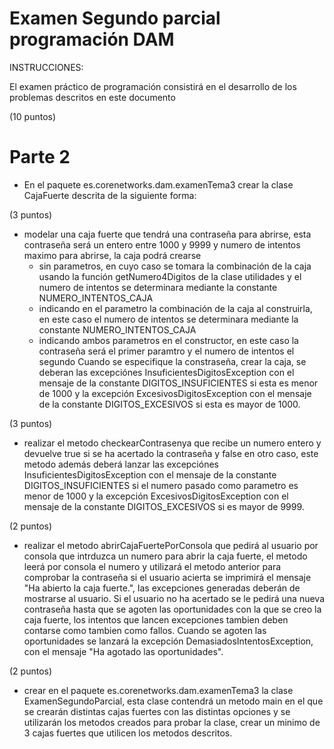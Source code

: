 # Examen Segundo parcial programación DAM 

INSTRUCCIONES:

El examen práctico de programación consistirá en el desarrollo de los problemas descritos en este documento


(10 puntos)
# Parte 2

* En el paquete es.corenetworks.dam.examenTema3 crear la clase CajaFuerte descrita de la siguiente forma:

(3 puntos)
- modelar una caja fuerte que tendrá una contraseña para abrirse, esta contraseña será un entero entre 1000 y 9999 y numero de intentos maximo para abrirse, la caja podrá crearse 
	- sin parametros, en cuyo caso se tomara la combinación de la caja usando la función getNumero4Digitos de la clase utilidades y el numero de intentos se determinara mediante la constante NUMERO_INTENTOS_CAJA
	- indicando en el parametro la combinación de la caja al construirla, en este caso el numero de intentos se determinara mediante la constante NUMERO_INTENTOS_CAJA
	- indicando ambos parametros en el constructor, en este caso la contraseña será el primer paramtro y el numero de intentos el segundo 
	Cuando se especifique la constraseña, crear la caja, se deberan las excepciónes InsuficientesDigitosException con el mensaje de la constante DIGITOS_INSUFICIENTES si esta es menor de 1000 y la excepción ExcesivosDigitosException con el mensaje de la constante DIGITOS_EXCESIVOS si esta es mayor de 1000.

(3 puntos)
- realizar el metodo checkearContrasenya que recibe un numero entero y devuelve true si se ha acertado la contraseña y false en otro caso, este metodo además deberá lanzar las excepciónes InsuficientesDigitosException con el mensaje de la constante DIGITOS_INSUFICIENTES si el numero pasado como parametro es menor de 1000 y la excepción ExcesivosDigitosException con el mensaje de la constante DIGITOS_EXCESIVOS si es mayor de 9999.

(2 puntos)
- realizar el metodo abrirCajaFuertePorConsola que pedirá al usuario por consola que intrduzca un numero para abrir la caja fuerte, el metodo leerá por consola el numero y utilizará el metodo anterior para comprobar la contraseña si el usuario acierta se imprimirá el mensaje "Ha abierto la caja fuerte.", las excepciones generadas deberán de mostrarse al usuario. Si el usuario no ha acertado se le pedirá una nueva contraseña hasta que se agoten las oportunidades con la que se creo la caja fuerte, los intentos que lancen excepciones tambien deben contarse como tambien como fallos. Cuando se agoten las oportunidades se lanzará la excepción DemasiadosIntentosException, con el mensaje "Ha agotado las oportunidades".

(2 puntos)
* crear en el paquete es.corenetworks.dam.examenTema3 la clase ExamenSegundoParcial, esta clase contendrá un metodo main en el que se crearán distintas cajas fuertes con las distintas opciones y se utilizarán los metodos creados para probar la clase, crear un minimo de 3 cajas fuertes que utilicen los metodos descritos.

